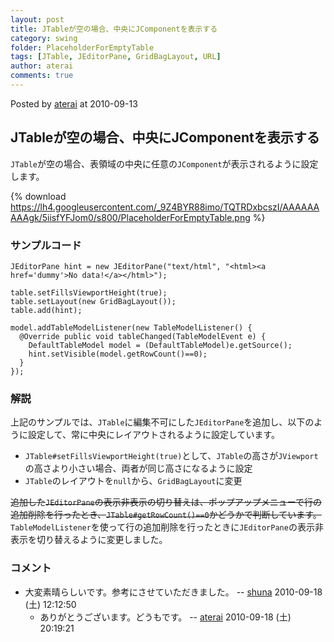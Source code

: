 ```yaml
---
layout: post
title: JTableが空の場合、中央にJComponentを表示する
category: swing
folder: PlaceholderForEmptyTable
tags: [JTable, JEditorPane, GridBagLayout, URL]
author: aterai
comments: true
---
```


Posted by [aterai](http://terai.xrea.jp/aterai.html) at 2010-09-13

## JTableが空の場合、中央にJComponentを表示する
`JTable`が空の場合、表領域の中央に任意の`JComponent`が表示されるように設定します。


{% download https://lh4.googleusercontent.com/_9Z4BYR88imo/TQTRDxbcszI/AAAAAAAAAgk/5iisfYFJom0/s800/PlaceholderForEmptyTable.png %}

### サンプルコード
<pre class="prettyprint"><code>JEditorPane hint = new JEditorPane("text/html", "&lt;html&gt;&lt;a href='dummy'&gt;No data!&lt;/a&gt;&lt;/html&gt;");

table.setFillsViewportHeight(true);
table.setLayout(new GridBagLayout());
table.add(hint);

model.addTableModelListener(new TableModelListener() {
  @Override public void tableChanged(TableModelEvent e) {
    DefaultTableModel model = (DefaultTableModel)e.getSource();
    hint.setVisible(model.getRowCount()==0);
  }
});
</code></pre>

### 解説
上記のサンプルでは、`JTable`に編集不可にした`JEditorPane`を追加し、以下のように設定して、常に中央にレイアウトされるように設定しています。

- `JTable#setFillsViewportHeight(true)`として、`JTable`の高さが`JViewport`の高さより小さい場合、両者が同じ高さになるように設定
- `JTable`のレイアウトを`null`から、`GridBagLayout`に変更

<!-- dummy comment line for breaking list -->

~~追加した`JEditorPane`の表示非表示の切り替えは、ポップアップメニューで行の追加削除を行ったとき、`JTable#getRowCount()==0`かどうかで判断しています。~~ `TableModelListener`を使って行の追加削除を行ったときに`JEditorPane`の表示非表示を切り替えるように変更しました。


### コメント
- 大変素晴らしいです。参考にさせていただきました。 -- [shuna](http://terai.xrea.jp/shuna.html) 2010-09-18 (土) 12:12:50
    - ありがとうございます。どうもです。 -- [aterai](http://terai.xrea.jp/aterai.html) 2010-09-18 (土) 20:19:21

<!-- dummy comment line for breaking list -->

